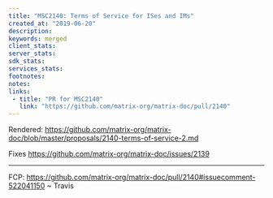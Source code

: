 ```yaml
---
title: "MSC2140: Terms of Service for ISes and IMs"
created_at: "2019-06-20"
description:
keywords: merged
client_stats:
server_stats:
sdk_stats:
services_stats:
footnotes:
notes:
links:
 - title: "PR for MSC2140"
   link: "https://github.com/matrix-org/matrix-doc/pull/2140"
---
```

Rendered: https://github.com/matrix-org/matrix-doc/blob/master/proposals/2140-terms-of-service-2.md

Fixes https://github.com/matrix-org/matrix-doc/issues/2139

----

FCP: https://github.com/matrix-org/matrix-doc/pull/2140#issuecomment-522041150 ~ Travis
